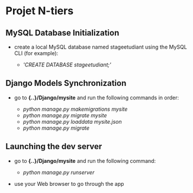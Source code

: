 # Projet N-tiers

## MySQL Database Initialization

- create a local MySQL database named stageetudiant using the MySQL CLI (for example):

	- _'CREATE DATABASE stageetudiant;'_


## Django Models Synchronization

- go to __{..}/Django/mysite__ and run the following commands in order:

	- _python manage.py makemigrations mysite_
	- _python manage.py migrate mysite_
	- _python manage.py loaddata mysite.json_
	- _python manage.py migrate_


## Launching the dev server

- go to __{..}/Django/mysite__ and run the following command:

	- _python manage.py runserver_

- use your Web browser to go through the app

